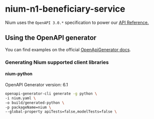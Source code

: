 # nium-n1-beneficiary-service

Nium uses the `OpenAPI 3.0.*` specification to power our [API Reference.](https://docs.nium.com/apis/reference) 

## Using the OpenAPI generator

You can find examples on the official [OpenApiGenerator docs](https://github.com/OpenAPITools/openapi-generator#3---usage).

### Generating Nium supported client libraries
#### nium-python
OpenAPI Generator version: 6.1

```bash
openapi-generator-cli generate -g python \
-i nium.yaml \
-o build/generated-python \
-p packageName=nium \
--global-property apiTests=false,modelTests=false \
```
